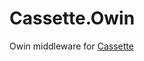 Cassette.Owin
=============

Owin middleware for [Cassette](https://github.com/andrewdavey/cassette)
